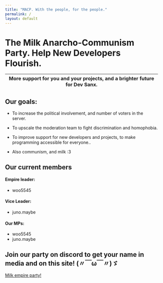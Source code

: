 ```yaml
---
title: "MACP. With the people, for the people."
permalink: /
layout: default
---
```

# The Milk Anarcho-Communism Party. Help New Developers Flourish.



| More support for you and your projects, and a brighter future for Dev Sanx.  |
| --------|



## Our goals:

- To increase the political involvement, and number of voters in the server. 

- To upscale the moderation team to fight discrimination and homophobia.

- To improve support for new developers and projects, to make programming accessible for everyone..

- Also communism, and milk :3







## Our current members 

#### Empire leader:

- woo5545

#### Vice Leader:

- juno.maybe 


#### Our MPs:
- woo5545
- juno.maybe 


## Join our party on discord to get your name in media and on this site! (〃￣ω￣〃)ゞ

[Milk empire party!](https://discord.gg/S3H87ezeDr)
